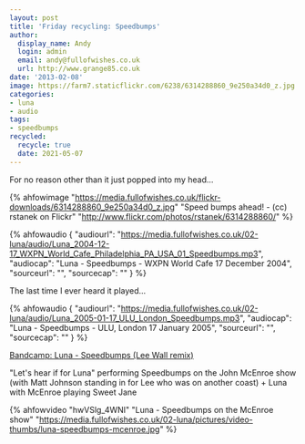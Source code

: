 ```yaml
---
layout: post
title: 'Friday recycling: Speedbumps'
author:
  display_name: Andy
  login: admin
  email: andy@fullofwishes.co.uk
  url: http://www.grange85.co.uk
date: '2013-02-08'
image: https://farm7.staticflickr.com/6238/6314288860_9e250a34d0_z.jpg
categories:
- luna
- audio
tags: 
- speedbumps
recycled:
  recycle: true
  date: 2021-05-07
---
```

For no reason other than it just popped into my head...


{% ahfowimage "https://media.fullofwishes.co.uk/flickr-downloads/6314288860_9e250a34d0_z.jpg" "Speed bumps ahead! - (cc) rstanek on Flickr" "http://www.flickr.com/photos/rstanek/6314288860/" %}

 {% ahfowaudio {
  "audiourl": "https://media.fullofwishes.co.uk/02-luna/audio/Luna_2004-12-17_WXPN_World_Cafe_Philadelphia_PA_USA_01_Speedbumps.mp3",
  "audiocap": "Luna - Speedbumps - WXPN World Cafe 17 December 2004",
  "sourceurl": "",
  "sourcecap": ""
  } %}

The last time I ever heard it played...

 {% ahfowaudio {
  "audiourl": "https://media.fullofwishes.co.uk/02-luna/audio/Luna_2005-01-17_ULU_London_Speedbumps.mp3",
  "audiocap": "Luna - Speedbumps - ULU, London 17 January 2005",
  "sourceurl": "",
  "sourcecap": ""
  } %}


[Bandcamp: Luna - Speedbumps (Lee Wall remix)](https://luna.bandcamp.com/track/speedbumps-lee-wall-re-mix)


"Let's hear if for Luna" performing Speedbumps on the John McEnroe show (with Matt Johnson standing in for Lee who was on another coast) + Luna with McEnroe playing Sweet Jane

{% ahfowvideo "hwVSlg_4WNI" "Luna - Speedbumps on the McEnroe show" "https://media.fullofwishes.co.uk/02-luna/pictures/video-thumbs/luna-speedbumps-mcenroe.jpg" %}
